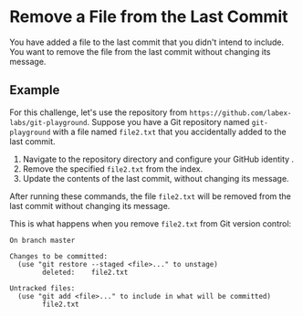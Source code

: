 # Remove a File from the Last Commit

You have added a file to the last commit that you didn't intend to include. You want to remove the file from the last commit without changing its message.

## Example

For this challenge, let's use the repository from `https://github.com/labex-labs/git-playground`. Suppose you have a Git repository named `git-playground` with a file named `file2.txt` that you accidentally added to the last commit.

1. Navigate to the repository directory and configure your GitHub identity .
2. Remove the specified `file2.txt` from the index.
3. Update the contents of the last commit, without changing its message.

After running these commands, the file `file2.txt` will be removed from the last commit without changing its message.

This is what happens when you remove `file2.txt` from Git version control:

```shell
On branch master

Changes to be committed:
  (use "git restore --staged <file>..." to unstage)
        deleted:    file2.txt

Untracked files:
  (use "git add <file>..." to include in what will be committed)
        file2.txt
```
